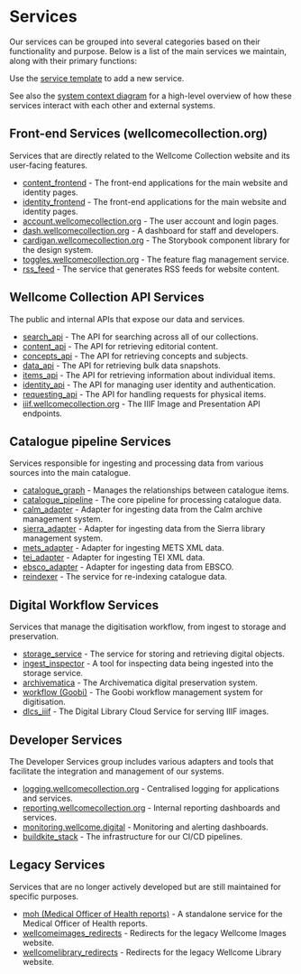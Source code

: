 # Services

Our services can be grouped into several categories based on their functionality and purpose. Below is a list of the main services we maintain, along with their primary functions:

Use the [service template](./template.md) to add a new service.

See also the [system context diagram](../system_context.md) for a high-level overview of how these services interact with each other and external systems.

## Front-end Services (wellcomecollection.org)

Services that are directly related to the Wellcome Collection website and its user-facing features.

- [content_frontend](./frontend/content_frontend.md) - The front-end applications for the main website and identity pages.
- [identity_frontend](./frontend/identity_frontend.md) - The front-end applications for the main website and identity pages.
- [account.wellcomecollection.org](./frontend/account.wellcomecollection.org.md) - The user account and login pages.
- [dash.wellcomecollection.org](./frontend/dash.wellcomecollection.org.md) - A dashboard for staff and developers.
- [cardigan.wellcomecollection.org](./frontend/cardigan.wellcomecollection.org.md) - The Storybook component library for the design system.
- [toggles.wellcomecollection.org](./frontend/toggles.wellcomecollection.org.md) - The feature flag management service.
- [rss_feed](./frontend/rss_feed.md) - The service that generates RSS feeds for website content.

## Wellcome Collection API Services

The public and internal APIs that expose our data and services.

- [search_api](./apis/search_api.md) - The API for searching across all of our collections.
- [content_api](./apis/content_api.md) - The API for retrieving editorial content.
- [concepts_api](./apis/concepts_api.md) - The API for retrieving concepts and subjects.
- [data_api](./apis/data_api.md) - The API for retrieving bulk data snapshots.
- [items_api](./apis/items_api.md) - The API for retrieving information about individual items.
- [identity_api](./apis/identity_api.md) - The API for managing user identity and authentication.
- [requesting_api](./apis/requesting_api.md) - The API for handling requests for physical items.
- [iiif.wellcomecollection.org](./apis/iiif.wellcomecollection.org.md) - The IIIF Image and Presentation API endpoints.

## Catalogue pipeline Services

Services responsible for ingesting and processing data from various sources into the main catalogue.

- [catalogue_graph](./catalogue_pipeline/catalogue_graph.md) - Manages the relationships between catalogue items.
- [catalogue_pipeline](./catalogue_pipeline/catalogue_pipeline.md) - The core pipeline for processing catalogue data.
- [calm_adapter](./catalogue_pipeline/calm_adapter.md) - Adapter for ingesting data from the Calm archive management system.
- [sierra_adapter](./catalogue_pipeline/sierra_adapter.md) - Adapter for ingesting data from the Sierra library management system.
- [mets_adapter](./catalogue_pipeline/mets_adapter.md) - Adapter for ingesting METS XML data.
- [tei_adapter](./catalogue_pipeline/tei_adapter.md) - Adapter for ingesting TEI XML data.
- [ebsco_adapter](./catalogue_pipeline/ebsco_adapter.md) - Adapter for ingesting data from EBSCO.
- [reindexer](./catalogue_pipeline/reindexer.md) - The service for re-indexing catalogue data.

## Digital Workflow Services

Services that manage the digitisation workflow, from ingest to storage and preservation.

- [storage_service](./workflow/storage_service.md) - The service for storing and retrieving digital objects.
- [ingest_inspector](./workflow/ingest_inspector.md) - A tool for inspecting data being ingested into the storage service.
- [archivematica](./workflow/archivematica.md) - The Archivematica digital preservation system.
- [workflow (Goobi)](./workflow/goobi.md) - The Goobi workflow management system for digitisation.
- [dlcs_iiif](./workflow/dlcs_iiif.md) - The Digital Library Cloud Service for serving IIIF images.

## Developer Services

The Developer Services group includes various adapters and tools that facilitate the integration and management of our systems.

- [logging.wellcomecollection.org](./developer/logging.wellcomecollection.org.md) - Centralised logging for applications and services.
- [reporting.wellcomecollection.org](./developer/reporting.wellcomecollection.org.md) - Internal reporting dashboards and services.
- [monitoring.wellcome.digital](./developer/monitoring.wellcome.digital.md) - Monitoring and alerting dashboards.
- [buildkite_stack](./developer/buildkite_stack.md) - The infrastructure for our CI/CD pipelines.


## Legacy Services

Services that are no longer actively developed but are still maintained for specific purposes.

- [moh (Medical Officer of Health reports)](./legacy/moh.md) - A standalone service for the Medical Officer of Health reports.
- [wellcomeimages_redirects](./legacy/wellcomeimages_redirects.md) - Redirects for the legacy Wellcome Images website.
- [wellcomelibrary_redirects](./legacy/wellcomelibrary_redirects.md) - Redirects for the legacy Wellcome Library website.